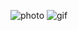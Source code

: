 ![photo](https://user-images.githubusercontent.com/107209053/177033142-7e97507f-4481-4196-943d-a613e585e664.png)
![gif](https://user-images.githubusercontent.com/107209053/177032684-aaddf6f9-d3fc-4eb5-823b-0d886343aa29.gif)
